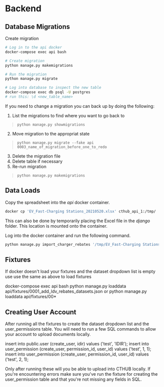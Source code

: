 # Backend

## Database Migrations
Create migration
```bash
# Log in to the api docker
docker-compose exec api bash

# Create migration
python manage.py makemigrations

# Run the migration
python manage.py migrate

# Log into database to inspect the new table
docker-compose exec db psql -U postgres
# run this: \d <new_table_name>
```

If you need to change a migration you can back up by doing the following:
1. List the migrations to find where you want to go back to
> `python manage.py showmigrations`
2. Move migration to the appropriat state
> `python manage.py migrate --fake api 0003_name_of_migration_before_one_to_redo`
3. Delete the migration file
4. Delete table if necessary
5. Re-run migration
> `python manage.py makemigrations`


## Data Loads
Copy the spreadsheet into the _api_ docker container.
```bash
docker cp 'EV_Fast-Charging Stations_20210520.xlsx' cthub_api_1:/tmp/
```
This can also be done by temporarily placing the Excel file in the _django_ folder. This location is mounted onto the container.

Log into the docker container and run the following command.
```bash
python manage.py import_charger_rebates '/tmp/EV_Fast-Charging Stations_20210520.xlsx'
```

## Fixtures
If docker doesn't load your fixtures and the dataset dropdown list is empty use
use the same as above to load fixtures

docker-compose exec api bash
python manage.py loaddata api/fixtures/0001_add_ldv_rebates_datasets.json 
or 
python manage.py loaddata api/fixtures/00*

## Creating User Account
After running all the fixtures to create the dataset dropdown list and the user_permissions table.
You will need to run a few SQL commands to allow your account to upload documents locally.

insert into public.user (create_user, idir) values ('test', 'IDIR');
insert into user_permission (create_user, permission_id, user_id) values ('test', 1, 1);
insert into user_permission (create_user, permission_id, user_id) values ('test', 2, 1);

Only after running these will you be able to upload into CTHUB locally.
If you're encountering errors make sure you've run the fixture for creating the user_permission table and that you're not missing any fields in SQL.